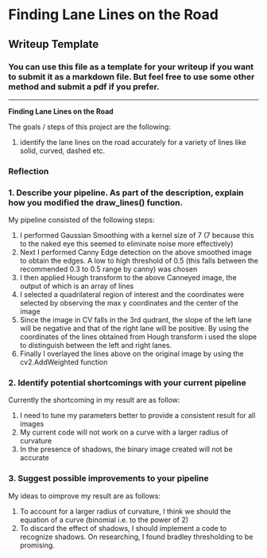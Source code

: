 # **Finding Lane Lines on the Road** 

## Writeup Template

### You can use this file as a template for your writeup if you want to submit it as a markdown file. But feel free to use some other method and submit a pdf if you prefer.

---

**Finding Lane Lines on the Road**

The goals / steps of this project are the following:
1) identify the lane lines on the road accurately for a variety of lines like solid, curved, dashed etc.

### Reflection

### 1. Describe your pipeline. As part of the description, explain how you modified the draw_lines() function.

My pipeline consisted of the following steps:
1) I performed Gaussian Smoothing with a kernel size of 7 (7 because this to the naked eye this seemed to eliminate noise more effectively)
2) Next I performed Canny Edge detection on the above smoothed image to obtain the edges. A low to high threshold of 0.5 (this falls between the recommended 0.3 to 0.5 range by canny) was chosen
3) I then applied Hough transform to the above Canneyed image, the output of which is an array of lines
4) I selected a quadrilateral region of interest and the coordinates were selected by observing the max y coordinates and the center of the image
5) Since the image in CV falls in the 3rd qudrant, the slope of the left lane will be negative and that of the right lane will be positive. By using the coordinates of the lines obtained from Hough transform i used the slope to distinguish between the left and right lanes.
6) Finally I overlayed the lines above on the original image by using the cv2.AddWeighted function

### 2. Identify potential shortcomings with your current pipeline
Currently the shortcoming in my result are as follow:
1) I need to tune my parameters better to provide a consistent result for all images
2) My current code will not work on a curve with a larger radius of curvature
3) In the presence of shadows, the binary image created will not be accurate

### 3. Suggest possible improvements to your pipeline
My ideas to oimprove my result are as follows:
1) To account for a larger radius of curvature, I think we should the equation of a curve (binomial i.e. to the power of 2)
2) To discard the effect of shadows, I should implement a code to recognize shadows. On researching, I found bradley thresholding to be promising.
